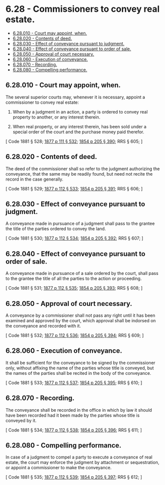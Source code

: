 # 6.28 - Commissioners to convey real estate.
* [6.28.010 - Court may appoint, when.](#628010---court-may-appoint-when)
* [6.28.020 - Contents of deed.](#628020---contents-of-deed)
* [6.28.030 - Effect of conveyance pursuant to judgment.](#628030---effect-of-conveyance-pursuant-to-judgment)
* [6.28.040 - Effect of conveyance pursuant to order of sale.](#628040---effect-of-conveyance-pursuant-to-order-of-sale)
* [6.28.050 - Approval of court necessary.](#628050---approval-of-court-necessary)
* [6.28.060 - Execution of conveyance.](#628060---execution-of-conveyance)
* [6.28.070 - Recording.](#628070---recording)
* [6.28.080 - Compelling performance.](#628080---compelling-performance)
## 6.28.010 - Court may appoint, when.
The several superior courts may, whenever it is necessary, appoint a commissioner to convey real estate:

1. When by a judgment in an action, a party is ordered to convey real property to another, or any interest therein.

2. When real property, or any interest therein, has been sold under a special order of the court and the purchase money paid therefor.

\[ Code 1881 § 528; [1877 p 111 § 532](http://leg.wa.gov/CodeReviser/Pages/session_laws.aspx?cite=1877%20p%20111%20§%20532); [1854 p 205 § 390](http://leg.wa.gov/CodeReviser/Pages/session_laws.aspx?cite=1854%20p%20205%20§%20390); RRS § 605; \]

## 6.28.020 - Contents of deed.
The deed of the commissioner shall so refer to the judgment authorizing the conveyance, that the same may be readily found, but need not recite the record in the case generally.

\[ Code 1881 § 529; [1877 p 112 § 533](http://leg.wa.gov/CodeReviser/Pages/session_laws.aspx?cite=1877%20p%20112%20§%20533); [1854 p 205 § 391](http://leg.wa.gov/CodeReviser/Pages/session_laws.aspx?cite=1854%20p%20205%20§%20391); RRS § 606; \]

## 6.28.030 - Effect of conveyance pursuant to judgment.
A conveyance made in pursuance of a judgment shall pass to the grantee the title of the parties ordered to convey the land.

\[ Code 1881 § 530; [1877 p 112 § 534](http://leg.wa.gov/CodeReviser/Pages/session_laws.aspx?cite=1877%20p%20112%20§%20534); [1854 p 205 § 392](http://leg.wa.gov/CodeReviser/Pages/session_laws.aspx?cite=1854%20p%20205%20§%20392); RRS § 607; \]

## 6.28.040 - Effect of conveyance pursuant to order of sale.
A conveyance made in pursuance of a sale ordered by the court, shall pass to the grantee the title of all the parties to the action or proceeding.

\[ Code 1881 § 531; [1877 p 112 § 535](http://leg.wa.gov/CodeReviser/Pages/session_laws.aspx?cite=1877%20p%20112%20§%20535); [1854 p 205 § 393](http://leg.wa.gov/CodeReviser/Pages/session_laws.aspx?cite=1854%20p%20205%20§%20393); RRS § 608; \]

## 6.28.050 - Approval of court necessary.
A conveyance by a commissioner shall not pass any right until it has been examined and approved by the court, which approval shall be indorsed on the conveyance and recorded with it.

\[ Code 1881 § 532; [1877 p 112 § 536](http://leg.wa.gov/CodeReviser/Pages/session_laws.aspx?cite=1877%20p%20112%20§%20536); [1854 p 205 § 394](http://leg.wa.gov/CodeReviser/Pages/session_laws.aspx?cite=1854%20p%20205%20§%20394); RRS § 609; \]

## 6.28.060 - Execution of conveyance.
It shall be sufficient for the conveyance to be signed by the commissioner only, without affixing the name of the parties whose title is conveyed, but the names of the parties shall be recited in the body of the conveyance.

\[ Code 1881 § 533; [1877 p 112 § 537](http://leg.wa.gov/CodeReviser/Pages/session_laws.aspx?cite=1877%20p%20112%20§%20537); [1854 p 205 § 395](http://leg.wa.gov/CodeReviser/Pages/session_laws.aspx?cite=1854%20p%20205%20§%20395); RRS § 610; \]

## 6.28.070 - Recording.
The conveyance shall be recorded in the office in which by law it should have been recorded had it been made by the parties whose title is conveyed by it.

\[ Code 1881 § 534; [1877 p 112 § 538](http://leg.wa.gov/CodeReviser/Pages/session_laws.aspx?cite=1877%20p%20112%20§%20538); [1854 p 205 § 396](http://leg.wa.gov/CodeReviser/Pages/session_laws.aspx?cite=1854%20p%20205%20§%20396); RRS § 611; \]

## 6.28.080 - Compelling performance.
In case of a judgment to compel a party to execute a conveyance of real estate, the court may enforce the judgment by attachment or sequestration, or appoint a commissioner to make the conveyance.

\[ Code 1881 § 535; [1877 p 112 § 539](http://leg.wa.gov/CodeReviser/Pages/session_laws.aspx?cite=1877%20p%20112%20§%20539); [1854 p 205 § 397](http://leg.wa.gov/CodeReviser/Pages/session_laws.aspx?cite=1854%20p%20205%20§%20397); RRS § 612; \]

